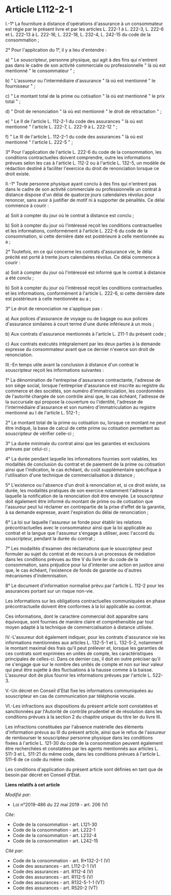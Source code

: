# Article L112-2-1

I.-1° La fourniture à distance d'opérations d'assurance à un consommateur est régie par le présent livre et par les articles
L. 222-1 à L. 222-3, L. 222-6 et L. 222-13 à L. 222-16, L. 222-18, L. 232-4, 
L. 242-15 du code de la consommation ;

2° Pour l'application du 1°, il y a lieu d'entendre :

a) " Le souscripteur, personne physique, qui agit à des fins qui n'entrent pas dans le cadre de son activité commerciale ou
professionnelle " là où est mentionné " le consommateur " ;

b) " L'assureur ou l'intermédiaire d'assurance " là où est mentionné " le fournisseur " ;

c) " Le montant total de la prime ou cotisation " là où est mentionné " le prix total " ;

d) " Droit de renonciation " là où est mentionné " le droit de rétractation " ;

e) " Le II de l'article L. 112-2-1 du code des assurances " là où est mentionné " l'article L. 222-7, L. 222-9 à L. 222-12
" ;

f) " Le III de l'article L. 112-2-1 du code des assurances " là où est mentionné " l'article L. 222-5 " ;

3° Pour l'application de l'article L. 222-6 du code de la consommation, les conditions contractuelles doivent comprendre,
outre les informations prévues selon les cas à l'article L. 112-2 ou à l'article L. 132-5, un modèle de rédaction destiné à
faciliter l'exercice du droit de renonciation lorsque ce droit existe.

II.-1° Toute personne physique ayant conclu à des fins qui n'entrent pas dans le cadre de son activité commerciale ou
professionnelle un contrat à distance dispose d'un délai de quatorze jours calendaires révolus pour renoncer, sans avoir à
justifier de motif ni à supporter de pénalités. Ce délai commence à courir :

a) Soit à compter du jour où le contrat à distance est conclu ;

b) Soit à compter du jour où l'intéressé reçoit les conditions contractuelles et les informations, conformément à l'article
L. 222-6 du code de la consommation, si cette dernière date est postérieure à celle mentionnée au a ;

2° Toutefois, en ce qui concerne les contrats d'assurance vie, le délai précité est porté à trente jours calendaires révolus.
Ce délai commence à courir :

a) Soit à compter du jour où l'intéressé est informé que le contrat à distance a été conclu ;

b) Soit à compter du jour où l'intéressé reçoit les conditions contractuelles et les informations, conformément à l'article
L. 222-6, si cette dernière date est postérieure à celle mentionnée au a ;

3° Le droit de renonciation ne s'applique pas :

a) Aux polices d'assurance de voyage ou de bagage ou aux polices d'assurance similaires à court terme d'une durée inférieure
à un mois ;

b) Aux contrats d'assurance mentionnés à l'article L. 211-1 du présent code ;

c) Aux contrats exécutés intégralement par les deux parties à la demande expresse du consommateur avant que ce dernier
n'exerce son droit de renonciation.

III.-En temps utile avant la conclusion à distance d'un contrat le souscripteur reçoit les informations suivantes :

1° La dénomination de l'entreprise d'assurance contractante, l'adresse de son siège social, lorsque l'entreprise d'assurance
est inscrite au registre du commerce et des sociétés, son numéro d'immatriculation, les coordonnées de l'autorité chargée de
son contrôle ainsi que, le cas échéant, l'adresse de la succursale qui propose la couverture ou l'identité, l'adresse de
l'intermédiaire d'assurance et son numéro d'immatriculation au registre mentionné au I de l'article L. 512-1 ;

2° Le montant total de la prime ou cotisation ou, lorsque ce montant ne peut être indiqué, la base de calcul de cette prime
ou cotisation permettant au souscripteur de vérifier celle-ci ;

3° La durée minimale du contrat ainsi que les garanties et exclusions prévues par celui-ci ;

4° La durée pendant laquelle les informations fournies sont valables, les modalités de conclusion du contrat et de paiement
de la prime ou cotisation ainsi que l'indication, le cas échéant, du coût supplémentaire spécifique à l'utilisation d'une
technique de commercialisation à distance ;

5° L'existence ou l'absence d'un droit à renonciation et, si ce droit existe, sa durée, les modalités pratiques de son
exercice notamment l'adresse à laquelle la notification de la renonciation doit être envoyée. Le souscripteur doit également
être informé du montant de prime ou de cotisation que l'assureur peut lui réclamer en contrepartie de la prise d'effet de la
garantie, à sa demande expresse, avant l'expiration du délai de renonciation ;

6° La loi sur laquelle l'assureur se fonde pour établir les relations précontractuelles avec le consommateur ainsi que la loi
applicable au contrat et la langue que l'assureur s'engage à utiliser, avec l'accord du souscripteur, pendant la durée du
contrat ;

7° Les modalités d'examen des réclamations que le souscripteur peut formuler au sujet du contrat et de recours à un processus
de médiation dans les conditions prévues au titre V du livre Ier du code de la consommation, sans préjudice pour lui
d'intenter une action en justice ainsi que, le cas échéant, l'existence de fonds de garantie ou d'autres mécanismes
d'indemnisation.

8° Le document d'information normalisé prévu par l'article L. 112-2 pour les assurances portant sur un risque non-vie.

Les informations sur les obligations contractuelles communiquées en phase précontractuelle doivent être conformes à la loi
applicable au contrat.

Ces informations, dont le caractère commercial doit apparaître sans équivoque, sont fournies de manière claire et
compréhensible par tout moyen adapté à la technique de commercialisation à distance utilisée.

IV.-L'assureur doit également indiquer, pour les contrats d'assurance vie les informations mentionnées aux articles L.
132-5-1 et L. 132-5-2, notamment le montant maximal des frais qu'il peut prélever et, lorsque les garanties de ces contrats
sont exprimées en unités de compte, les caractéristiques principales de celles-ci. Dans ce dernier cas, il doit en outre
préciser qu'il ne s'engage que sur le nombre des unités de compte et non sur leur valeur qui peut être sujette à des
fluctuations à la hausse comme à la baisse. L'assureur doit de plus fournir les informations prévues par l'article L. 522-3.

V.-Un décret en Conseil d'Etat fixe les informations communiquées au souscripteur en cas de communication par téléphonie
vocale.

VI.-Les infractions aux dispositions du présent article sont constatées et sanctionnées par l'Autorité de contrôle prudentiel
et de résolution dans les conditions prévues à la section 2 du chapitre unique du titre Ier du livre III.

Les infractions constituées par l'absence matérielle des éléments d'information prévus au III du présent article, ainsi que
le refus de l'assureur de rembourser le souscripteur personne physique dans les conditions fixées à l'article L. 121-30 du
code de la consommation peuvent également être recherchées et constatées par les agents mentionnés aux articles L. 511-3 et
L. 511-21 du même code, dans les conditions prévues à l'article L. 511-6 de ce code du même code.

Les conditions d'application du présent article sont définies en tant que de besoin par décret en Conseil d'Etat.

**Liens relatifs à cet article**

_Modifié par_:

  - Loi n°2019-486 du 22 mai 2019 - art. 206 (V)

_Cite_:

  - Code de la consommation - art. L121-30
  - Code de la consommation - art. L222-1
  - Code de la consommation - art. L232-4
  - Code de la consommation - art. L242-15

_Cité par_:

  - Code de la consommation - art. R*132-2-1 (V)
  - Code des assurances - art. L112-2-1 (V)
  - Code des assurances - art. R112-4 (V)
  - Code des assurances - art. R112-5 (V)
  - Code des assurances - art. R132-5-1-1 (VT)
  - Code des assurances - art. R520-2 (VT)
